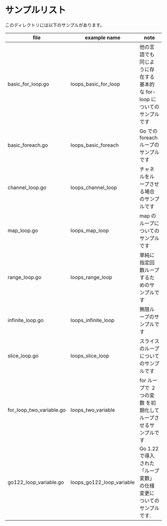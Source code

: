 # サンプルリスト

このディレクトリには以下のサンプルがあります。

| file                     | example name              | note                                                                   |
| ------------------------ | ------------------------- | ---------------------------------------------------------------------- |
| basic_for_loop.go        | loops_basic_for_loop      | 他の言語でも同じように存在する基本的な for-loop についてのサンプルです |
| basic_foreach.go         | loops_basic_foreach       | Go での foreach ループのサンプルです                                   |
| channel_loop.go          | loops_channel_loop        | チャネルをループさせる場合のサンプルです                               |
| map_loop.go              | loops_map_loop            | map のループについてのサンプルです                                     |
| range_loop.go            | loops_range_loop          | 単純に指定回数ループするためのサンプルです                             |
| infinite_loop.go         | loops_infinite_loop       | 無限ループのサンプルです                                               |
| slice_loop.go            | loops_slice_loop          | スライスのループについてのサンプルです                                 |
| for_loop_two_variable.go | loops_two_variable        | for ループで ２つの変数 を初期化してループさせるサンプルです           |
| go122_loop_variable.go   | loops_go122_loop_variable | Go 1.22 で導入された「ループ変数」の仕様変更についてのサンプルです.    |
